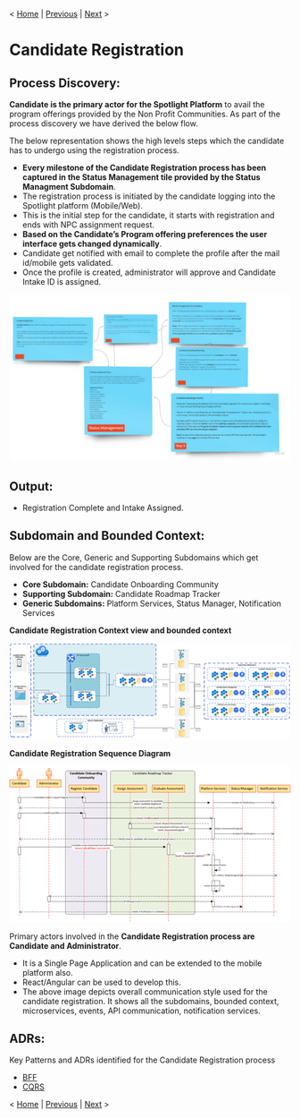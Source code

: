 < [Home](../README.md) | [Previous](./5_Arch_DomainContextMaptoMicroservicesMapping.md) | [Next](./7_Arch_CandidateOnboardingProcess.md) >

# Candidate Registration

## Process Discovery:
**Candidate is the primary actor for the Spotlight Platform** to avail the program offerings provided by the Non Profit Communities. As part of the process discovery we have derived the below flow.

The below representation shows the high levels steps which the candidate has to undergo using the registration process. 

- **Every milestone of the Candidate Registration process has been captured in the Status Management tile provided by the Status Managment Subdomain**.
- The registration process is initiated by the candidate logging into the Spotlight platform (Mobile/Web).
- This is the initial step for the candidate, it starts with registration and ends with NPC assignment request.
- **Based on the Candidate’s Program offering preferences the user interface gets changed dynamically**.
- Candidate get notified with email to complete the profile after the mail id/mobile gets validated.
- Once the profile is created, administrator will approve and Candidate Intake ID is assigned.

<p align="center">
  <img src="..//Images/5_CandidateRegistrationProcessDiscovery.jpg" />
</p>

## **Output**:

- Registration Complete and Intake Assigned.
 
## Subdomain and Bounded Context:

Below are the Core, Generic and Supporting Subdomains which get involved for the candidate registration process.

- **Core Subdomain:** Candidate Onboarding Community
- **Supporting Subdomain:** Candidate Roadmap Tracker 
- **Generic Subdomains:** Platform Services, Status Manager, Notification Services  

 **Candidate Registration Context view and bounded context**
 
<p align="center">
  <img src="..//Images/CandidateOnboardingContextviewandboundedcontext.png" />
</p>

**Candidate Registration Sequence Diagram**

<p align="center">
  <img src="..//Images/CandidateRegistrationSequenceDiagram.png" />
</p>
  
Primary actors involved in the **Candidate Registration process are Candidate and Administrator**.

- It is a Single Page Application and can be extended to the mobile platform also. 
- React/Angular can be used to develop this.
- The above image depicts overall communication style used for the candidate registration. It shows all the subdomains, bounded context, microservices, events, API communication, notification services.

## ADRs:
Key Patterns and ADRs identified for the Candidate Registration process
- [BFF](../ADRs/ADR012_BFF.md)
- [CQRS](./ADRs/ADR013_CQRS.md)

< [Home](../README.md) | [Previous](./5_Arch_DomainContextMaptoMicroservicesMapping.md) | [Next](./7_Arch_CandidateOnboardingProcess.md) >
